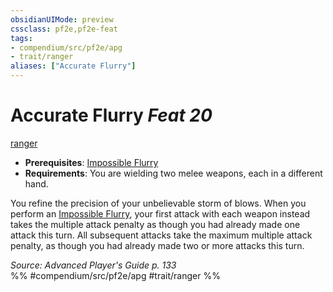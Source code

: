 ```yaml
---
obsidianUIMode: preview
cssclass: pf2e,pf2e-feat
tags:
- compendium/src/pf2e/apg
- trait/ranger
aliases: ["Accurate Flurry"]
---
```

# Accurate Flurry  *Feat 20*  
[ranger](Reference/Rules/Traits/ranger.md "Ranger Class Trait")  

- **Prerequisites**: [Impossible Flurry](impossible-flurry.md)
- **Requirements**: You are wielding two melee weapons, each in a different hand.

You refine the precision of your unbelievable storm of blows. When you perform an [Impossible Flurry](impossible-flurry.md), your first attack with each weapon instead takes the multiple attack penalty as though you had already made one attack this turn. All subsequent attacks take the maximum multiple attack penalty, as though you had already made two or more attacks this turn.

*Source: Advanced Player's Guide p. 133*  
%% #compendium/src/pf2e/apg #trait/ranger %%